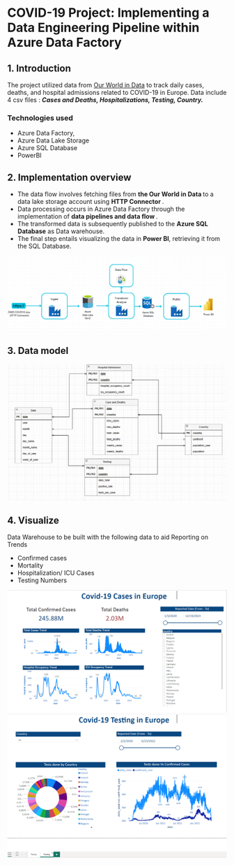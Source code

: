 
# COVID-19 Project: Implementing a Data Engineering Pipeline within Azure Data Factory

## 1. Introduction 
The project utilized data from [Our World in Data](https://github.com/owid/covid-19-data/tree/master/public/data) to track daily cases, deaths, and hospital admissions related to COVID-19 in Europe.
Data include 4 csv files : <b> <i> Cases and Deaths, Hospitalizations, Testing, Country. </i> </b>

### Technologies used

- Azure Data Factory, 
- Azure Data Lake Storage
- Azure SQL Database
- PowerBI 

## 2. Implementation overview 
- The data flow involves fetching files from <b>the Our World in Data </b> to a data lake storage account using <b> HTTP Connector </b>.
- Data processing occurs in Azure Data Factory through the implementation of <b>data pipelines and data flow </b>.
- The transformed data is subsequently published to the <b>Azure SQL Database</b> as Data warehouse.
- The final step entails visualizing the data in <b>Power BI</b>, retrieving it from the SQL Database.

<img src = ./img/covid.png >

## 3. Data model
<img src = ./img/covid_dia.png >

## 4. Visualize 

Data Warehouse to be built with the following data
to aid Reporting on Trends
- Confirmed cases
- Mortality
- Hospitalization/ ICU Cases
- Testing Numbers

<img src = ./img/covid_dash1.png>
<img src = ./img/covid_dash2.png>